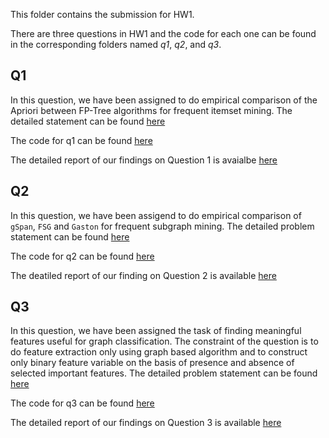 This folder contains the submission for HW1. 

There are three questions in HW1 and the code for each one can be found in the corresponding folders named *q1*, *q2*, and *q3*.

## Q1

In this question, we have been assigned to do empirical comparison of the Apriori between FP-Tree algorithms for frequent itemset mining. The detailed statement can be found [here](./hw1.pdf)

The code for q1 can be found [here](./q1/)

The detailed report of our findings on Question 1 is avaialbe [here](./q1/q1.pdf)


## Q2

In this question, we have been assigend to do empirical comparison of `gSpan`, `FSG` and `Gaston` for frequent subgraph mining. The detailed problem statement can be found [here](./hw1.pdf)

The code for q2 can be found [here](./q2/)

The deatiled report of our finding on Question 2 is available [here](./q2/q2.pdf)


## Q3 
In this question, we have been assigned the task of finding meaningful features useful for graph classification. The constraint of the question is to do feature extraction only using graph based algorithm and to construct only binary feature variable on the basis of presence and absence of selected important features. The detailed problem statement can be found [here](./hw1.pdf)

The code for q3 can be found [here](./q2/)

The detailed report of our findings on Question 3 is available [here](./q3/q3.pdf)
